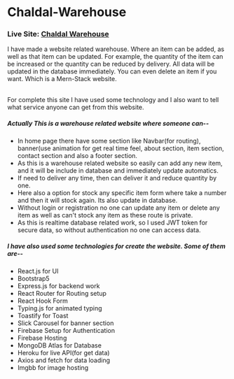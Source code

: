# Chaldal-Warehouse
<h3>Live Site: <a target="_blank" href="https://chaldal-warehouse.web.app/">Chaldal Warehouse</a></h3>
<p>I have made a website related warehouse. Where an item can be added, as well as that item can be updated. For example, the quantity of the item can be increased or the quantity can be reduced by delivery. All data will be updated in the database immediately. You can even delete an item if you want. Which is a Mern-Stack website. 

<br/> For complete this site I have used some technology and I
        also want to tell what service anyone can get from this website.</p>
<h5>Actually This is a warehouse related website where someone can--</h5>
<ul>
        <li>
        In home page there have some section like Navbar(for routing), banner(use animation for get real time feel, about section, item section, contact section and also a footer section.
        </li>
        <li>
                As this is a warehouse related website so easily can add any new item, and it will be include in database and immediately update automatics. 
        </li>
        <li>
                If need to deliver any time, then can deliver it and reduce quantity by one.
        </li>
        <li>
                Here also a option for stock any specific item form where take a number and then it will stock again. Its also update in database.
        </li>
        <li>
        Without login or registration no one can update any item or delete any item as well as can't stock any item as these route is private.
        </li>
        <li>
        As this is realtime database related work, so I used JWT token for secure data, so without authentication no one can access data.
        </li>
</ul>
<h5>I have also used some technologies for create the website. Some of them are--</h5>
<ul>
        <li>
                React.js for UI
        </li>
        <li>
                Bootstrap5
        </li>
        <li>
                Express.js for backend work
        </li>
        <li>
                React Router for Routing setup
        </li>
        <li>
                React Hook Form
        </li>
        <li>
                Typing.js for animated typing
        </li>
        <li>
                Toastify for Toast
        </li>
        <li>
                Slick Carousel for banner section
        </li>
        <li>
        Firebase Setup for Authentication
        </li>
        <li>
        Firebase Hosting
        </li>
        <li>
        MongoDB Atlas for Database
        </li>
        <li>
                Heroku for live API(for get data)
        </li>
        <li>
                Axios and fetch for data loading
        </li>
        <li>
                Imgbb for image hosting
        </li>
</ul>
<br>


